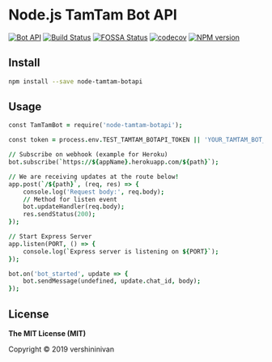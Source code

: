 # Node.js TamTam Bot API
[![Bot API](https://img.shields.io/badge/TamTam%20Bot%20API-0.1.6-blue.svg)](https://dev.tamtam.chat)
[![Build Status](https://travis-ci.com/vershininivan/node-tamtam-botapi.svg?branch=first-version)](https://travis-ci.org/yagop/node-telegram-bot-api)
[![FOSSA Status](https://app.fossa.com/api/projects/git%2Bgithub.com%2Fvershininivan%2Fnode-tamtam-botapi.svg?type=shield)]()
[![codecov](https://codecov.io/gh/vershininivan/node-tamtam-botapi/branch/master/graph/badge.svg)](https://codecov.io/gh/vershininivan/node-tamtam-botapi)
[![NPM version](https://img.shields.io/npm/v/node-tamtam-botapi.svg?color=blue)](https://www.npmjs.com/package/node-tamtam-botapi)

## Install

```bash
npm install --save node-tamtam-botapi
```

## Usage

```j
const TamTamBot = require('node-tamtam-botapi');

const token = process.env.TEST_TAMTAM_BOTAPI_TOKEN || 'YOUR_TAMTAM_BOT_TOKEN';

// Subscribe on webhook (example for Heroku)
bot.subscribe(`https://${appName}.herokuapp.com/${path}`);

// We are receiving updates at the route below!
app.post(`/${path}`, (req, res) => {
    console.log('Request body:', req.body);
    // Method for listen event
    bot.updateHandler(req.body);
    res.sendStatus(200);
});

// Start Express Server
app.listen(PORT, () => {
    console.log(`Express server is listening on ${PORT}`);
});

bot.on('bot_started', update => {
    bot.sendMessage(undefined, update.chat_id, body);
});
```


## License

**The MIT License (MIT)**

Copyright © 2019 vershininivan
